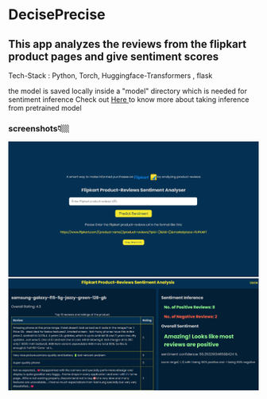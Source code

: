 # DecisePrecise

## This app analyzes the reviews from the flipkart product pages and give sentiment scores

Tech-Stack : Python, Torch, Huggingface-Transformers , flask

the model is saved locally inside a "model" directory which is needed for sentiment inference Check out <a href="https://huggingface.co/cardiffnlp/twitter-roberta-base-sentiment-latest"> Here </a> to know more about taking inference from pretrained model

### screenshots👇🏼

<img src="static/demo1.jpeg" alt="Home Page">

<img src="static/demo2.jpeg" alt="Output Page">
